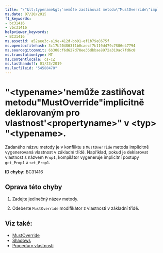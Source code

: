 ```yaml
---
title: "\"&lt;typename&gt;'nemůže zastiňovat metodu\"MustOverride\"implicitně deklarovaným pro vlastnost'&lt;propertyname&gt;\" v &lt;typ&gt; \"&lt;typename&gt;."
ms.date: 07/20/2015
f1_keywords:
- bc31416
- vbc31416
helpviewer_keywords:
- BC31416
ms.assetid: a52aee3c-a19e-412d-bb91-ef1b79e8675f
ms.openlocfilehash: 3c17b204863f1b0caecf7b110d479c7806e47794
ms.sourcegitcommit: 6b308cf6d627d78ee36dbbae8972a310ac7fd6c8
ms.translationtype: MT
ms.contentlocale: cs-CZ
ms.lasthandoff: 01/23/2019
ms.locfileid: "54580470"
---
```

# <a name="lttypenamegt-cannot-shadow-a-mustoverride-method-implicitly-declared-for-property-ltpropertynamegt-in-lttypegt-lttypenamegt"></a>"&lt;typename&gt;'nemůže zastiňovat metodu"MustOverride"implicitně deklarovaným pro vlastnost'&lt;propertyname&gt;" v &lt;typ&gt; "&lt;typename&gt;.
Zadaného názvu metody je v konfliktu s `MustOverride` metoda implicitně vygenerovaná vlastnost v základní třídě. Například, pokud je deklarovat vlastnost s názvem `Prop1`, kompilátor vygeneruje implicitní postupy `get_Prop1` a `set_Prop1`.  
  
 **ID chyby:** BC31416  
  
## <a name="to-correct-this-error"></a>Oprava této chyby  
  
1.  Zadejte jedinečný název metody.  
  
2.  Odeberte `MustOverride` modifikátor z vlastnosti v základní třídě.  
  
## <a name="see-also"></a>Viz také:
- [MustOverride](../../visual-basic/language-reference/modifiers/mustoverride.md)
- [Shadows](../../visual-basic/language-reference/modifiers/shadows.md)
- [Procedury vlastnosti](../../visual-basic/programming-guide/language-features/procedures/property-procedures.md)
